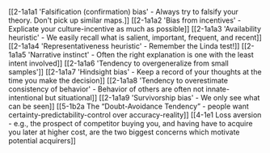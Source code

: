 [[2-1a1a1 'Falsification (confirmation) bias' - Always try to falsify your theory. Don't pick up similar maps.]]
[[2-1a1a2 'Bias from incentives' - Explicate your culture-incentive as much as possible]]
[[2-1a1a3 'Availability heuristic' - We easily recall what is salient, important, frequent, and recent]]
[[2-1a1a4 'Representativeness heuristic' - Remember the Linda test!]]
[[2-1a1a5 'Narrative instinct' - Often the right explanation is one with the least intent involved]]
[[2-1a1a6 'Tendency to overgeneralize from small samples']]
[[2-1a1a7 'Hindsight bias' - Keep a record of your thoughts at the time you make the decision]]
[[2-1a1a8 'Tendency to overestimate consistency of behavior' - Behavior of others are often not innate-intentional but situational]]
[[2-1a1a9 'Survivorship bias' - We only see what can be seen]]
[[5-1b2a The “Doubt-Avoidance Tendency” - people want certainty-predictability-control over accuracy-reality]]
[[4-1e1 Loss aversion - e.g., the prospect of competitor buying you, and having have to acquire you later at higher cost, are the two biggest concerns which motivate potential acquirers]]


